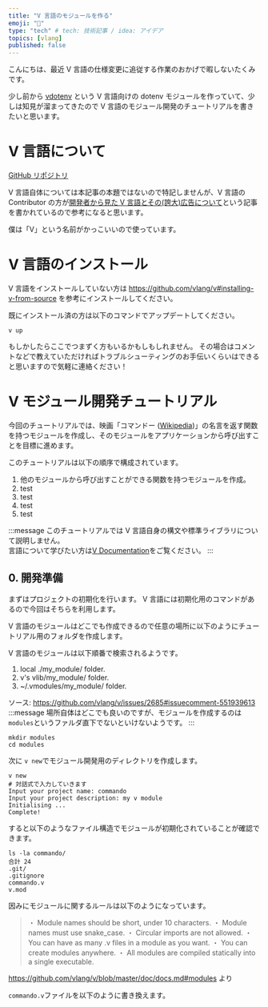 ```yaml
---
title: "V 言語のモジュールを作る"
emoji: "👾"
type: "tech" # tech: 技術記事 / idea: アイデア
topics: [vlang]
published: false
---
```


こんにちは、最近 V 言語の仕様変更に追従する作業のおかげで暇しないたくみです。

少し前から [vdotenv](https://github.com/zztkm/vdotenv) という V 言語向けの dotenv モジュールを作っていて、少しは知見が溜まってきたので V 言語のモジュール開発のチュートリアルを書きたいと思います。


# V 言語について

[GitHub リポジトリ](https://github.com/vlang/v)

V 言語自体については本記事の本題ではないので特記しませんが、V 言語の Contributor の方が[開発者から見た V 言語とその(誇大)広告について](https://zenn.dev/zakuro9715/articles/vlang-from-contributor-perspective)という記事を書かれているので参考になると思います。

僕は「V」という名前がかっこいいので使っています。


# V 言語のインストール

V 言語をインストールしていない方は https://github.com/vlang/v#installing-v-from-source を参考にインストールしてください。

既にインストール済の方は以下のコマンドでアップデートしてください。

```shell
v up
```

もしかしたらここでつまずく方もいるかもしもしれません。
その場合はコメントなどで教えていただければトラブルシューティングのお手伝いくらいはできると思いますので気軽に連絡ください！


# V モジュール開発チュートリアル

今回のチュートリアルでは、映画「コマンドー ([Wikipedia](https://ja.wikipedia.org/wiki/%E3%82%B3%E3%83%9E%E3%83%B3%E3%83%89%E3%83%BC))」の名言を返す関数を持つモジュールを作成し、そのモジュールをアプリケーションから呼び出すことを目標に進めます。

このチュートリアルは以下の順序で構成されています。

1. 他のモジュールから呼び出すことができる関数を持つモジュールを作成。
1. test
1. test
1. test
1. test

:::message
このチュートリアルでは V 言語自身の構文や標準ライブラリについて説明しません。  
言語について学びたい方は[V Documentation](https://github.com/vlang/v/blob/master/doc/docs.md)をご覧ください。
:::

## 0. 開発準備

まずはプロジェクトの初期化を行います。 V 言語には初期化用のコマンドがあるので今回はそちらを利用します。

V 言語のモジュールはどこでも作成できるので任意の場所に以下のようにチュートリアル用のフォルダを作成します。

V 言語のモジュールは以下順番で検索されるようです。

1. local ./my_module/ folder.
1. v's vlib/my_module/ folder.
1. ~/.vmodules/my_module/ folder.

ソース: https://github.com/vlang/v/issues/2685#issuecomment-551939613
:::message
場所自体はどこでも良いのですが、モジュールを作成するのは`modules`というファルダ直下でないといけないようです。
:::

```shell
mkdir modules
cd modules
```

次に `v new`でモジュール開発用のディレクトリを作成します。
```shell
v new
# 対話式で入力していきます
Input your project name: commando
Input your project description: my v module
Initialising ...
Complete!
```

すると以下のようなファイル構造でモジュールが初期化されていることが確認できます。
```shell
ls -la commando/
合計 24
.git/
.gitignore
commando.v
v.mod
```

因みにモジュールに関するルールは以下のようになっています。

> ・ Module names should be short, under 10 characters.
> ・ Module names must use snake_case.
> ・ Circular imports are not allowed.
> ・ You can have as many .v files in a module as you want.
> ・ You can create modules anywhere.
> ・ All modules are compiled statically into a single executable.

https://github.com/vlang/v/blob/master/doc/docs.md#modules より

`commando.v`ファイルを以下のように書き換えます。

```go

```

